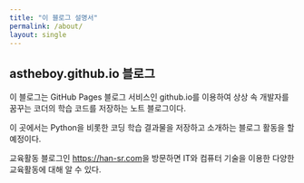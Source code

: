 ```yaml
---
title: "이 블로그 설명서"
permalink: /about/
layout: single
---
```


## astheboy.github.io 블로그

이 블로그는 GitHub Pages 블로그 서비스인 github.io를 이용하여 상상 속 개발자를 꿈꾸는 코더의 학습 코드를 저장하는 노트 블로그이다.

이 곳에서는 Python을 비롯한 코딩 학습 결과물을 저장하고 소개하는 블로그 활동을 할 예정이다.

교육활동 블로그인 <https://han-sr.com>을 방문하면 IT와 컴퓨터 기술을 이용한 다양한 교육활동에 대해 알 수 있다.
